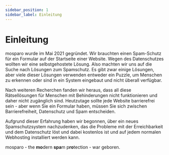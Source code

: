 ```yaml
---
sidebar_position: 1
sidebar_label: Einleitung
---
```


# Einleitung

mosparo wurde im Mai 2021 gegründet. Wir brauchten einen Spam-Schutz für ein Formular auf der Startseite einer Website. Wegen des Datenschutzes wollten wir eine selbstgehostete Lösung. Also machten wir uns auf die Suche nach Lösungen zum Spamschutz. Es gibt zwar einige Lösungen, aber viele dieser Lösungen verwenden entweder ein Puzzle, um Menschen zu erkennen oder sind in ein System eingebaut und nicht überall verfügbar.

Nach weiteren Recherchen fanden wir heraus, dass all diese Rätsellösungen für Menschen mit Behinderungen nicht funktionieren und daher nicht zugänglich sind. Heutzutage sollte jede Website barrierefrei sein - aber wenn Sie ein Formular haben, müssen Sie sich zwischen Barrierefreiheit, Datenschutz und Spam entscheiden.

Aufgrund dieser Erfahrung haben wir begonnen, über ein neues Spamschutzsystem nachzudenken, das die Probleme mit der Erreichbarkeit und dem Datenschutz löst und dabei kostenlos ist und auf jedem normalen Webhosting installiert werden kann.

mosparo - the **mo**dern **spa**m p**ro**tection - war geboren.